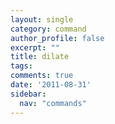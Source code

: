 ```yaml
---
layout: single
category: command
author_profile: false
excerpt: ""
title: dilate
tags:
comments: true
date: '2011-08-31'
sidebar:
  nav: "commands"
---
```

